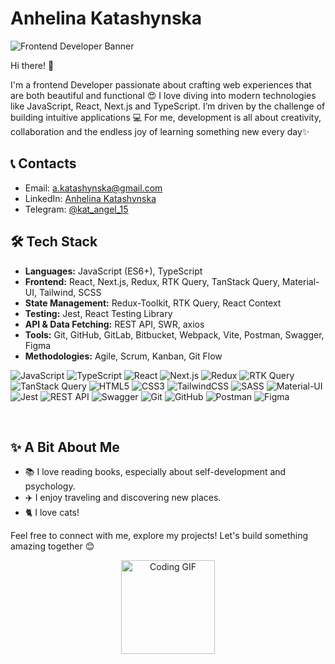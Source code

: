 # Anhelina Katashynska
![Frontend Developer Banner](https://img.shields.io/badge/Frontend%20Developer-%F0%9F%92%BB-blue)

Hi there! 👋

I'm a frontend Developer passionate about crafting web experiences that are both beautiful and functional 😍 I love diving into modern technologies like JavaScript, React, Next.js and TypeScript. I’m driven by the challenge of building intuitive applications 💻  For me, development is all about creativity, collaboration and the endless joy of learning something new every day✨

## 📞 Contacts

- Email: [a.katashynska@gmail.com](mailto:a.katashynska@gmail.com)
- LinkedIn: [Anhelina Katashynska](https://www.linkedin.com/in/anhelina-katashynska/)
- Telegram: [@kat_angel_15](https://t.me/kat_angel_15)

## 🛠️ Tech Stack
- **Languages:** JavaScript (ES6+), TypeScript
- **Frontend:** React, Next.js, Redux, RTK Query, TanStack Query, Material-UI, Tailwind, SCSS
- **State Management:** Redux-Toolkit, RTK Query, React Context
- **Testing:** Jest, React Testing Library
- **API & Data Fetching:** REST API, SWR, axios
- **Tools:** Git, GitHub, GitLab, Bitbucket, Webpack, Vite, Postman, Swagger, Figma
- **Methodologies:** Agile, Scrum, Kanban, Git Flow

![JavaScript](https://img.shields.io/badge/JavaScript-ED8B00?style=flat&logo=javascript&logoColor=fff)
![TypeScript](https://img.shields.io/badge/TypeScript-3178C6?style=flat&logo=typescript&logoColor=fff)
![React](https://img.shields.io/badge/React-61DAFB?style=flat&logo=react&logoColor=000)
![Next.js](https://img.shields.io/badge/Next.js-000000?style=flat&logo=next.js&logoColor=fff)
![Redux](https://img.shields.io/badge/Redux-764ABC?style=flat&logo=redux&logoColor=fff)
![RTK Query](https://img.shields.io/badge/RTK_Query-764ABC?style=flat&logo=redux&logoColor=fff)
![TanStack Query](https://img.shields.io/badge/TanStack_Query-FF4154?style=flat&logo=react-query&logoColor=fff)
![HTML5](https://img.shields.io/badge/HTML5-E34F26?style=flat&logo=html5&logoColor=fff)
![CSS3](https://img.shields.io/badge/CSS3-1572B6?style=flat&logo=css3&logoColor=fff)
![TailwindCSS](https://img.shields.io/badge/TailwindCSS-06B6D4?style=flat&logo=tailwindcss&logoColor=fff)
![SASS](https://img.shields.io/badge/SASS-CC6699?style=flat&logo=sass&logoColor=fff)
![Material-UI](https://img.shields.io/badge/Material_UI-007FFF?style=flat&logo=mui&logoColor=fff)
![Jest](https://img.shields.io/badge/Jest-C21325?style=flat&logo=jest&logoColor=fff)
![REST API](https://img.shields.io/badge/REST_API-02569B?style=flat&logo=api&logoColor=fff)
![Swagger](https://img.shields.io/badge/Swagger-85EA2D?style=flat&logo=swagger&logoColor=000)
![Git](https://img.shields.io/badge/Git-F05032?style=flat&logo=git&logoColor=fff)
![GitHub](https://img.shields.io/badge/GitHub-181717?style=flat&logo=github&logoColor=fff)
![Postman](https://img.shields.io/badge/Postman-FF6C37?style=flat&logo=postman&logoColor=fff)
![Figma](https://img.shields.io/badge/Figma-F24E1E?style=flat&logo=figma&logoColor=fff)

<br/>  

## ✨ A Bit About Me
- 📚 I love reading books, especially about self-development and psychology.
- ✈️ I enjoy traveling and discovering new places.
- 🐈 I love cats!

Feel free to connect with me, explore my projects! Let's build something amazing together 😊

<div align="center">
  <img src="https://media.giphy.com/media/LmNwrBhejkK9EFP504/giphy.gif" alt="Coding GIF" width="150" />
</div>
